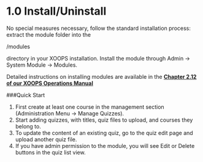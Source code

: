 # 1.0 Install/Uninstall

No special measures necessary, follow the standard installation process:  extract the module folder into the 

/modules 

directory in your XOOPS installation. Install the module through Admin -> System Module -> Modules.

Detailed instructions on installing modules are available in the [**Chapter 2.12 of our XOOPS Operations Manual**](https://www.gitbook.com/book/xoops/xoops-operations-guide/)

###Quick Start
1. First create at least one course in the management section (Administration Menu -> Manage Quizzes).
2. Start adding quizzes, with titles, quiz files to upload, and courses they belong to.
3. To update the content of an existing quiz, go to the quiz edit page and upload another quiz file.
4. If you have admin permission to the module, you will see Edit or Delete buttons in the quiz list view.

